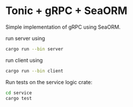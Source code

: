 # Tonic + gRPC + SeaORM

Simple implementation of gRPC using SeaORM.

run server using

```bash
cargo run --bin server
```

run client using

```bash
cargo run --bin client
```

Run tests on the service logic crate:

```bash
cd service
cargo test
```
